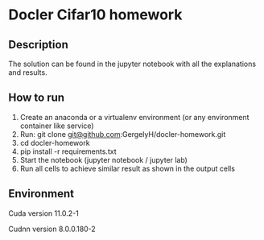 # Docler Cifar10 homework

## Description

The solution can be found in the jupyter notebook with all the explanations and results.

## How to run
1. Create an anaconda or a virtualenv environment (or any environment container like service)
2. Run: git clone git@github.com:GergelyH/docler-homework.git
3. cd docler-homework
4. pip install -r requirements.txt
5. Start the notebook (jupyter notebook / jupyter lab)
6. Run all cells to achieve similar result as shown in the output cells

## Environment

Cuda version 11.0.2-1

Cudnn version 8.0.0.180-2
